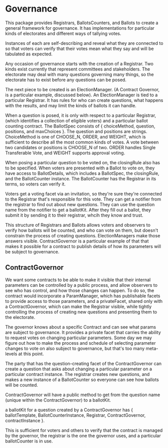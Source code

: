 # Governance

This package provides Registrars, BallotsCounters, and Ballots to create a
general framework for governance. It has implementations for
particular kinds of electorates and different ways of tallying votes.

Instances of each are self-describing and reveal what they are connected to so
that voters can verify that their votes mean what they say and will be tabulated
as expected.

Any occasion of governance starts with the creation of a Registrar. Two
kinds exist currently that represent committees and stakeholders. The
electorate may deal with many questions governing many things, so the electorate
has to exist before any questions can be posed.

The next piece to be created is an ElectionManager. (A Contract Governor, is a
particular example, discussed below). An ElectionManager is tied to a particular
Registrar. It has rules for who can create questions, what happens with the
results, and may limit the kinds of ballots it can handle.

When a question is posed, it is only with respect to a particular Registrar,
(which identifies a collection of eligible voters) and a particular ballot
counting contract. The BallotSpec consists of { choiceMethod, question,
positions, and maxChoices }. The question and positions are strings.
ChoiceMethod is one of CHOOSE_N, ORDER, and WEIGHT, which is sufficient to
describe all the most common kinds of votes. A vote between two candidates or
positions is CHOOSE_N of two. ORDER handles Single Transferable Vote, and WEIGHT
supports approval voting.

When posing a particular question to be voted on, the closingRule also has to be
specified. When voters are presented with a Ballot to vote on, they have access
to BallotDetails, which includes a BallotSpec, the closingRule, and the
BallotCounter instance. The BallotCounter has the Registrar in its terms, so
voters can verify it.

Voters get a voting facet via an invitation, so they're sure they're
connected to the Registrar that's responsible for this vote. They can get a
notifier from the registrar to find out about new questions. They can use the
question name from the notifier to get a ballotKit. After they fill out a
ballot, they submit it by sending it to their registrar, whcih they know and
trust.

This structure of Registrars and Ballots allows voters and observers to verify
how ballots will be counted, and who can vote on them, but doesn't constrain
the process of creating questions. ElectionManagers make those answers visible.
ContractGovernor is a particular example of that that makes it possible for a
contract to publish details of how its parameters will be subject to governance.

## ContractGovernor

We want some contracts to be able to make it visible that their internal
parameters can be controlled by a public process, and allow observers to see
who has control, and how those changes can happen. To do so, the contract would
incorporate a ParamManager, which has publishable facets to provide access to
those parameters, and a privateFacet, shared only with a ContractGovernor, which
can make the Registrar visible, while tightly controlling the process of
creating new questions and presenting them to the electorate.

The governor knows about a specific Contract and can see what
params are subject to governance. It provides a private facet that carries the
ability to request votes on changing particular parameters. Some day we may
figure out how to make the process and schedule of selecting parameter changes
to vote on also subject to governance, but that's too many meta-levels at this
point.

The party that has the question-creating facet of the ContractGovernor can
create a question that asks about changing a particular parameter on a
particular contract instance. The registrar creates new questions, and makes a
new instance of a BallotCounter so everyone can see how ballots will be counted.

ContractGovernor will have a public method to get from the question name (unique
within the ContractGovernor) to a ballotKit.

a ballotKit for a question created by a ContractGovernor has { ballotTemplate,
BallotCounterInstance, Registrar, ContractGovernor, contractInstance }.

This is sufficient for voters and others to verify that the contract is managed
by the governor, the registrar is the one the governor uses, and a particular
ballotCounter is in use.

